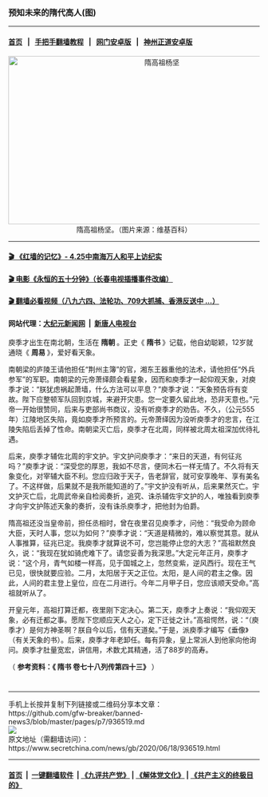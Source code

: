 ### 预知未来的隋代高人(图)
------------------------

#### [首页](https://github.com/gfw-breaker/banned-news3/blob/master/README.md) &nbsp;&nbsp;|&nbsp;&nbsp; [手把手翻墙教程](https://github.com/gfw-breaker/guides/wiki) &nbsp;&nbsp;|&nbsp;&nbsp; [网门安卓版](https://github.com/oGate2/oGate) &nbsp;&nbsp;|&nbsp;&nbsp; [神州正道安卓版](https://github.com/SzzdOgate/update) 



<div class="article_right" style="fone-color:#000">
 <p style="text-align:center">
  <img alt="隋高祖杨坚" src="https://img3.secretchina.com/pic/2019/12-18/p2585181a573484871-ss.jpg" style="height:337px; width:600px"/>
  <br>
   隋高祖杨坚。（图片来源：维基百科）
   <span id="hideid" name="hideid" style="color:red;display:none;">
    <span href="https://www.secretchina.com">
    </span>
   </span>
  </br>
 </p>
 <div id="txt-mid1-t21-2017">
  

---

#### [ 🎬  《红墙的记忆》- 4.25中南海万人和平上访纪实](http://141.164.39.94:10000/videos/legend/425.html)

#### [ 🎬  电影《永恒的五十分钟》（长春电视插播事件改编） ](http://141.164.39.94:10000/videos/news/ComingForYou-2.html)

#### [ 🎬  翻墙必看视频（八九六四、法轮功、709大抓捕、香港反送中 ...）](https://github.com/gfw-breaker/links/blob/master/banned.md)

#### 网站代理：[大纪元新闻网](http://167.172.10.89:10080/gb/) &nbsp;|&nbsp; [新唐人电视台](http://167.172.10.89:8808/gb/)


  </div>
 </div>
 <p>
  庾季才出生在南北朝，生活在
  <strong>
   <span href="https://www.secretchina.com/news/gb/tag/隋朝" target="_blank">
    隋朝
   </span>
  </strong>
  。正史《
  <strong>
   隋书
  </strong>
  》记载，他自幼聪颖，12岁就通晓《
  <strong>
   周易
  </strong>
  》，爱好看天象。
  <span id="hideid" name="hideid" style="color:red;display:none;">
   <span href="https://www.secretchina.com">
   </span>
  </span>
 </p>
 <p>
  南朝梁的庐陵王请他担任“荆州主簿”的官，湘东王器重他的法术，请他担任“外兵参军”的军职。南朝梁的元帝萧绎颇会看星象，因而和庾季才一起仰观天象，对庾季才说：“朕犹虑祸起萧墙，什么方法可以平息？”庾季才说：“天象预告将有变故。陛下应整顿军队回到京城，来避开灾患。您一定要久留此地，恐非天意也。”元帝一开始很赞同，后来与吏部尚书商议，没有听庾季才的劝告。不久，（公元555年）江陵地区失陷，竟如庾季才所预言的。元帝萧绎因为没听庾季才的忠言，在江陵失陷后丢掉了性命。南朝梁灭亡后，庾季才在北周，同样被北周太祖深加优待礼遇。
 </p>
 <p>
  后来，庾季才辅佐北周的宇文护。宇文护问庾季才：“来日的天道，有何征兆吗？”庾季才说：“深受您的厚恩，我如不尽言，便同木石一样无情了。不久将有天象变化，对宰辅大臣不利。您应归政于天子，告老辞官，就可安享晚年、享有美名了。不这样做，后果就不是我所能知道的了。”宇文护没有听从，后来果然灭亡。宇文护灭亡后，北周武帝亲自检阅奏折，追究、诛杀辅佐宇文护的人，唯独看到庾季才向宇文护陈述天象的奏折，没有诛杀庾季才，把他封为伯爵。
 </p>
 <p>
  隋高祖还没当皇帝前，担任丞相时，曾在夜里召见庾季才，问他：“我受命为顾命大臣，天时人事，您以为如何？”庾季才说：“天道是精微的，难以察觉其意。就从人事推算，征兆已定。我庾季才就算说不可，您岂能停止您的大志？”高祖默然良久，说：“我现在犹如骑虎难下了。请您妥善为我深思。”大定元年正月，庾季才说：“这个月，青气如楼一样高，见于国城之上，忽然变紫，逆风西行。现在王气已见，很快就要应验。二月，太阳居于天之正位。太阳，是人间的君主之像。因此，人间的君主登上皇位，应在二月进行。今年二月甲子日，您应该顺天受命。”高祖就听从了。
 </p>
 <p>
  开皇元年，高祖打算迁都，夜里刚下定决心。第二天，庾季才上奏说：“我仰观天象，必有迁都之事。愿陛下您顺应天人之心，定下迁徙之计。”高祖愕然，说：“（庾季才）是何方神圣啊？朕自今以后，信有天道矣。”于是，派庾季才编写《垂像》（有关天象的书）。后来，庾季才年老卸任。每有异象，皇上常派人到他家向他询问。庾季才肚量宽宏，讲信用，术数尤其精通，活了88岁的高寿。
 </p>
 <p>
  （
  <strong>
   参考资料：《
   <span href="https://www.secretchina.com/news/gb/tag/隋书" target="_blank">
    隋书
   </span>
   卷七十八列传第四十三》
  </strong>
  ）
  <center>
   <div style="max-width: 632px;height:180px; display: none; text-align: center; margin: 0 auto; overflow: hidden;overflow-x: hidden;">
    <div id="taboola-midarticle-thumbnails" style="max-width: 632px;height:180px;overflow: hidden;overflow-x: hidden;">
    </div>
   </div>
   <div>
    <center>
     <div id="div-gpt-ad-1589559869784-0">
     </div>
    </center>
   </div>
  </center>
  <center>
   <div>
    <div id="txt-mid2-t22-2017" style="display: block;  max-height: 351px;  overflow: hidden;">
     <div id="SC-21">
     </div>
    </div>
   </div>
  </center>
  <div style="padding-top:12px;">
  </div>
 </p>
</div>

<hr/>
手机上长按并复制下列链接或二维码分享本文章：<br/>
https://github.com/gfw-breaker/banned-news3/blob/master/pages/p7/936519.md <br/>
<a href='https://github.com/gfw-breaker/banned-news3/blob/master/pages/p7/936519.md'><img src='https://github.com/gfw-breaker/banned-news3/blob/master/pages/p7/936519.md.png'/></a> <br/>
原文地址（需翻墙访问）：https://www.secretchina.com/news/gb/2020/06/18/936519.html


------------------------
#### [首页](https://github.com/gfw-breaker/banned-news3/blob/master/README.md) &nbsp;|&nbsp; [一键翻墙软件](https://github.com/gfw-breaker/nogfw/blob/master/README.md) &nbsp;| [《九评共产党》](https://github.com/gfw-breaker/9ping.md/blob/master/README.md#九评之一评共产党是什么) | [《解体党文化》](https://github.com/gfw-breaker/jtdwh.md/blob/master/README.md) | [《共产主义的终极目的》](https://github.com/gfw-breaker/gczydzjmd.md/blob/master/README.md)


<img src='http://gfw-breaker.win/banned-news3/pages/p7/936519.md' width='0px' height='0px'/>